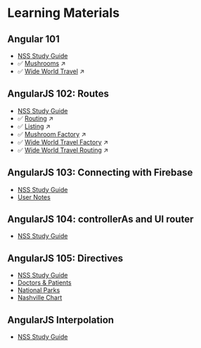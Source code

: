 # Learning Materials

## Angular 101
* [NSS Study Guide](MF_ANGULAR_101.md)
* :white_check_mark: [Mushrooms](https://github.com/kenziebottoms/nss-front-05-mushrooms) :arrow_upper_right:
* :white_check_mark: [Wide World Travel](https://github.com/kenziebottoms/nss-front-05-travel) :arrow_upper_right:

## AngularJS 102: Routes

* [NSS Study Guide](MF_ANGULAR_102.md)
* :white_check_mark: [Routing](https://github.com/kenziebottoms/nss-front-05-routing) :arrow_upper_right:
* :white_check_mark: [Listing](https://github.com/kenziebottoms/nss-front-05-routing) :arrow_upper_right:
* :white_check_mark: [Mushroom Factory](https://github.com/kenziebottoms/nss-front-05-mushrooms) :arrow_upper_right:
* :white_check_mark: [Wide World Travel Factory](https://github.com/kenziebottoms/nss-front-05-travel) :arrow_upper_right:
* :white_check_mark: [Wide World Travel Routing](https://github.com/kenziebottoms/nss-front-05-travel) :arrow_upper_right:


## AngularJS 103: Connecting with Firebase

* [NSS Study Guide](MF_ANGULAR_103.md)
* [User Notes](MF_USER_NOTES.md)


## AngularJS 104: controllerAs and UI router

* [NSS Study Guide](MF_ANGULAR_104.md)


## AngularJS 105: Directives

* [NSS Study Guide](MF_ANGULAR_105.md)
* [Doctors & Patients](MF_DOCTORS_PATIENTS.md)
* [National Parks](MF_NATIONAL_PARKS.md)
* [Nashville Chart](MF_MF_NASHVILLE_CHART.md)

## AngularJS Interpolation

* [NSS Study Guide](MF_ANGULAR_INTERPOLATION.md)